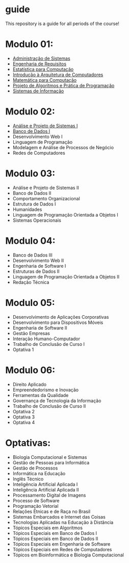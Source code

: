 # guide
This repository is a guide for all periods of the course!

# Modulo 01:
- [Administração de Sistemas](https://github.com/UFPR-TADS/DS010-ADMINISTRA-O-DE-SISTEMAS)
- [Engenharia de Requisitos](https://github.com/UFPR-TADS/DS210-ENGENHARIA-DE-REQUISITOS)
- [Estatística para Computação](https://github.com/UFPR-TADS/DS611-ESTATISTICA-PARA-COMPUTACAO)
- [Introdução à Arquitetura de Computadores](https://github.com/UFPR-TADS/DS011-INTRODUCAO-A-ARQUITETURA-DE-COMPUTADORES)
- [Matemática para Computação](https://github.com/UFPR-TADS/DS612-MATEMATICA-PARA-COMPUTACAO)
- [Projeto de Algoritmos e Prática de Programação](https://github.com/UFPR-TADS/DS110-PROJETO-DE-ALGORITMOS-E-PR-TICA-DE-PROGRAMACAO)
- [Sistemas de Informação](https://github.com/UFPR-TADS/DS211-SISTEMAS-DE-INFORMACAO)

# Modulo 02:
- [Análise e Projeto de Sistemas I](https://github.com/UFPR-TADS/Analise-e-Projeto-de-Sistemas-I)
- [Banco de Dados I](https://github.com/UFPR-TADS/Banco-de-Dados-I)
- Desenvolvimento Web I
- Linguagem de Programação
- Modelagem e Análise de Processos de Negócio
- Redes de Computadores

# Modulo 03:
- Análise e Projeto de Sistemas II
- Banco de Dados II
- Comportamento Organizacional
- Estrutura de Dados I
- Humanidades
- Linguagem de Programação Orientada a Objetos I
- Sistemas Operacionais

# Modulo 04:
- Banco de Dados III
- Desenvolvimento Web II
- Engenharia de Software I
- Estruturas de Dados II
- Linguagem de Programação Orientada a Objetos II
- Redação Técnica

# Modulo 05:
- Desenvolvimento de Aplicações Corporativas
- Desenvolvimento para Dispositivos Móveis
- Engenharia de Software II
- Gestão Empresas
- Interação Humano-Computador
- Trabalho de Conclusão de Curso I
- Optativa 1

# Modulo 06:
- Direito Aplicado
- Empreendedorismo e Inovação
- Ferramentas da Qualidade
- Governança de Tecnologia da Informação
- Trabalho de Conclusão de Curso II
- Optativa 2
- Optativa 3
- Optativa 4

# Optativas:
- Biologia Computacional e Sistemas
- Gestão de Pessoas para Informática
- Gestão de Processos
- Informática na Educação
- Inglês Técnico
- Inteligência Artificial Aplicada I
- Inteligência Artificial Aplicada II
- Processamento Digital de Imagens
- Processo de Software
- Programação Vetorial
- Relações Étnicas e de Raça no Brasil
- Sistemas Embarcados e Internet das Coisas
- Tecnologias Aplicadas na Educação à Distância
- Tópicos Especiais em Algoritmos
- Tópicos Especiais em Banco de Dados I
- Tópicos Especiais em Banco de Dados II
- Tópicos Especiais em Engenharia de Software
- Tópicos Especiais em Redes de Computadores
- Tópicos em Bioinformática e Biologia Computacional
